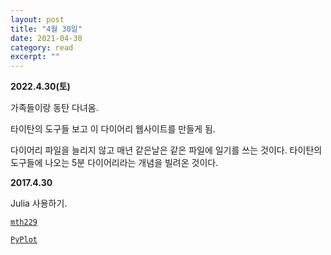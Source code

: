 ```yaml
---
layout: post
title: "4월 30일" 
date: 2021-04-30 
category: read 
excerpt: ""
---
```


**2022.4.30(토)**

가족들이랑 동탄 다녀옴.

타이탄의 도구들 보고 이 다이어리 웹사이트를 만들게 됨.

다이어리 파일을 늘리지 않고 매년 같은날은 같은 파일에 일기를 쓰는 것이다. 타이탄의 도구들에 나오는 5분 다이어리라는 개념을 빌려온 것이다.   




**2017.4.30**

Julia 사용하기.


[`mth229`](http://mth229.github.io)

[`PyPlot`](https://stanford.edu/class/ee103/slides/julia_plotting_slides.pdf)


